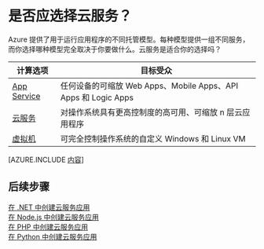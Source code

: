 <properties 
	pageTitle="Azure 上的云服务是适合我的计算选项吗？" 
	description="了解 Azure 计算托管选项及其工作原理：App Service、云服务和虚拟机" 
	services="cloud-services"
    documentationCenter=""
	authors="Thraka" 
	manager="timlt"/>

<tags 
	ms.service="multiple"  
	ms.date="06/04/2015" 
	wacn.date="10/03/2015"/>

# 是否应选择云服务？

Azure 提供了用于运行应用程序的不同托管模型。每种模型提供一组不同服务，而你选择哪种模型完全取决于你要做什么。云服务是适合你的选择吗？

| 计算选项 | 目标受众 |
| ------------------ | --------   |
| [App Service] | 任何设备的可缩放 Web Apps、Mobile Apps、API Apps 和 Logic Apps |
| [云服务] | 对操作系统具有更高控制度的高可用、可缩放 n 层云应用程序 |
| [虚拟机] | 可完全控制操作系统的自定义 Windows 和 Linux VM |


[AZURE.INCLUDE [内容](../includes/cloud-services-choose-me-content.md)]


## 后续步骤
[在 .NET 中创建云服务应用](/documentation/articles/cloud-services-dotnet-get-started)<br/>[在 Node.js 中创建云服务应用](/documentation/articles/cloud-services-nodejs-develop-deploy-app)<br/>[在 PHP 中创建云服务应用](/documentation/articles/cloud-services-php-create-web-role)<br/>[在 Python 中创建云服务应用](/documentation/articles/cloud-services-python-ptvs)<br/>

[App Service]: /documentation/articles/app-service-choose-me
[虚拟机]: /documentation/articles/virtual-machines-choose-me
[云服务]: #tellmecs

<!---HONumber=71-->